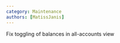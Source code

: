 ```yaml
---
category: Maintenance
authors: [MatissJanis]
---
```


Fix toggling of balances in all-accounts view
